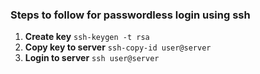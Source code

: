 ### Steps to follow for passwordless login using ssh

1. **Create key**  ``ssh-keygen -t rsa``
2. **Copy key to server** ``ssh-copy-id user@server``
3. **Login to server** ``ssh user@server``
